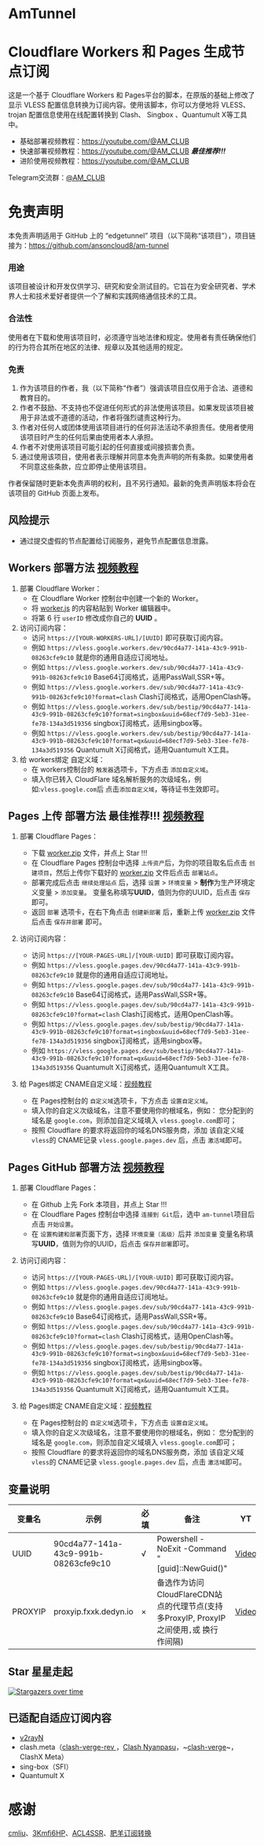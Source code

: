 # AmTunnel
# Cloudflare Workers 和 Pages 生成节点订阅

这是一个基于 Cloudflare Workers 和 Pages平台的脚本，在原版的基础上修改了显示 VLESS 配置信息转换为订阅内容。使用该脚本，你可以方便地将 VLESS、trojan 配置信息使用在线配置转换到 Clash、 Singbox 、Quantumult X等工具中。

- 基础部署视频教程：https://youtube.com/@AM_CLUB
- 快速部署视频教程：https://youtube.com/@AM_CLUB ***最佳推荐!!!***
- 进阶使用视频教程：https://youtube.com/@AM_CLUB

Telegram交流群：[@AM_CLUB](https://t.me/AM_CLUBS)

# 免责声明

本免责声明适用于 GitHub 上的 “edgetunnel” 项目（以下简称“该项目”），项目链接为：https://github.com/ansoncloud8/am-tunnel

### 用途
该项目被设计和开发仅供学习、研究和安全测试目的。它旨在为安全研究者、学术界人士和技术爱好者提供一个了解和实践网络通信技术的工具。

### 合法性
使用者在下载和使用该项目时，必须遵守当地法律和规定。使用者有责任确保他们的行为符合其所在地区的法律、规章以及其他适用的规定。

### 免责
1. 作为该项目的作者，我（以下简称“作者”）强调该项目应仅用于合法、道德和教育目的。
2. 作者不鼓励、不支持也不促进任何形式的非法使用该项目。如果发现该项目被用于非法或不道德的活动，作者将强烈谴责这种行为。
3. 作者对任何人或团体使用该项目进行的任何非法活动不承担责任。使用者使用该项目时产生的任何后果由使用者本人承担。
4. 作者不对使用该项目可能引起的任何直接或间接损害负责。
5. 通过使用该项目，使用者表示理解并同意本免责声明的所有条款。如果使用者不同意这些条款，应立即停止使用该项目。

作者保留随时更新本免责声明的权利，且不另行通知。最新的免责声明版本将会在该项目的 GitHub 页面上发布。

## 风险提示
- 通过提交虚假的节点配置给订阅服务，避免节点配置信息泄露。


## Workers 部署方法 [视频教程](https://youtube.com/@AM_CLUB)
1. 部署 Cloudflare Worker：
   - 在 Cloudflare Worker 控制台中创建一个新的 Worker。
   - 将 [worker.js](https://github.com/ansoncloud8/am-tunnel/blob/dev/_worker.js) 的内容粘贴到 Worker 编辑器中。
   - 将第 6 行 `userID` 修改成你自己的 **UUID** 。
2. 访问订阅内容：
   - 访问 `https://[YOUR-WORKERS-URL]/[UUID]` 即可获取订阅内容。
   - 例如 `https://vless.google.workers.dev/90cd4a77-141a-43c9-991b-08263cfe9c10` 就是你的通用自适应订阅地址。
   - 例如 `https://vless.google.workers.dev/sub/90cd4a77-141a-43c9-991b-08263cfe9c10` Base64订阅格式，适用PassWall,SSR+等。
   - 例如 `https://vless.google.workers.dev/sub/90cd4a77-141a-43c9-991b-08263cfe9c10?format=clash` Clash订阅格式，适用OpenClash等。
   - 例如 `https://vless.google.workers.dev/sub/bestip/90cd4a77-141a-43c9-991b-08263cfe9c10?format=singbox&uuid=68ecf7d9-5eb3-31ee-fe78-134a3d519356` singbox订阅格式，适用singbox等。
   - 例如 `https://vless.google.workers.dev/sub/bestip/90cd4a77-141a-43c9-991b-08263cfe9c10?format=qx&uuid=68ecf7d9-5eb3-31ee-fe78-134a3d519356` Quantumult X订阅格式，适用Quantumult X工具。
3. 给 workers绑定 自定义域： 
   - 在 workers控制台的 `触发器`选项卡，下方点击 `添加自定义域`。
   - 填入你已转入 CloudFlare 域名解析服务的次级域名，例如:`vless.google.com`后 点击`添加自定义域`，等待证书生效即可。

</details>

## Pages 上传 部署方法 **最佳推荐!!!** [视频教程](https://youtube.com/@AM_CLUB)
1. 部署 Cloudflare Pages：
   - 下载 [worker.zip](https://github.com/ansoncloud8/am-tunnel/dev/worker.zip) 文件，并点上 Star !!!
   - 在 Cloudflare Pages 控制台中选择 `上传资产`后，为你的项目取名后点击 `创建项目`，然后上传你下载好的 [worker.zip](https://github.com/ansoncloud8/am-tunnel/dev/worker.zip) 文件后点击 `部署站点`。
   - 部署完成后点击 `继续处理站点` 后，选择 `设置` > `环境变量` > **制作**为生产环境定义变量 > `添加变量`。
     变量名称填写**UUID**，值则为你的UUID，后点击 `保存`即可。
   - 返回 `部署` 选项卡，在右下角点击 `创建新部署` 后，重新上传 [worker.zip](https://github.com/ansoncloud8/am-tunnel/dev/worker.zip) 文件后点击 `保存并部署` 即可。
2. 访问订阅内容：
   - 访问 `https://[YOUR-PAGES-URL]/[YOUR-UUID]` 即可获取订阅内容。
   - 例如 `https://vless.google.pages.dev/90cd4a77-141a-43c9-991b-08263cfe9c10` 就是你的通用自适应订阅地址。
   - 例如 `https://vless.google.pages.dev/sub/90cd4a77-141a-43c9-991b-08263cfe9c10` Base64订阅格式，适用PassWall,SSR+等。
   - 例如 `https://vless.google.pages.dev/sub/90cd4a77-141a-43c9-991b-08263cfe9c10?format=clash` Clash订阅格式，适用OpenClash等。
   - 例如 `https://vless.google.pages.dev/sub/bestip/90cd4a77-141a-43c9-991b-08263cfe9c10?format=singbox&uuid=68ecf7d9-5eb3-31ee-fe78-134a3d519356` singbox订阅格式，适用singbox等。
   - 例如 `https://vless.google.pages.dev/sub/bestip/90cd4a77-141a-43c9-991b-08263cfe9c10?format=qx&uuid=68ecf7d9-5eb3-31ee-fe78-134a3d519356` Quantumult X订阅格式，适用Quantumult X工具。


3. 给 Pages绑定 CNAME自定义域：[视频教程](https://youtube.com/@AM_CLUB)
   - 在 Pages控制台的 `自定义域`选项卡，下方点击 `设置自定义域`。
   - 填入你的自定义次级域名，注意不要使用你的根域名，例如：
     您分配到的域名是 `google.com`，则添加自定义域填入 `vless.google.com`即可；
   - 按照 Cloudflare 的要求将返回你的域名DNS服务商，添加 该自定义域 `vless`的 CNAME记录 `vless.google.pages.dev` 后，点击 `激活域`即可。

</details>

## Pages GitHub 部署方法 [视频教程](https://youtube.com/@AM_CLUB)
1. 部署 Cloudflare Pages：
   - 在 Github 上先 Fork 本项目，并点上 Star !!!
   - 在 Cloudflare Pages 控制台中选择 `连接到 Git`后，选中 `am-tunnel`项目后点击 `开始设置`。
   - 在 `设置构建和部署`页面下方，选择 `环境变量（高级）`后并 `添加变量`
     变量名称填写**UUID**，值则为你的UUID，后点击 `保存并部署`即可。

2. 访问订阅内容：
   - 访问 `https://[YOUR-PAGES-URL]/[YOUR-UUID]` 即可获取订阅内容。
   - 例如 `https://vless.google.pages.dev/90cd4a77-141a-43c9-991b-08263cfe9c10` 就是你的通用自适应订阅地址。
   - 例如 `https://vless.google.pages.dev/sub/90cd4a77-141a-43c9-991b-08263cfe9c10` Base64订阅格式，适用PassWall,SSR+等。
   - 例如 `https://vless.google.pages.dev/sub/90cd4a77-141a-43c9-991b-08263cfe9c10?format=clash` Clash订阅格式，适用OpenClash等。
   - 例如 `https://vless.google.pages.dev/sub/bestip/90cd4a77-141a-43c9-991b-08263cfe9c10?format=singbox&uuid=68ecf7d9-5eb3-31ee-fe78-134a3d519356` singbox订阅格式，适用singbox等。
   - 例如 `https://vless.google.pages.dev/sub/bestip/90cd4a77-141a-43c9-991b-08263cfe9c10?format=qx&uuid=68ecf7d9-5eb3-31ee-fe78-134a3d519356` Quantumult X订阅格式，适用Quantumult X工具。

3. 给 Pages绑定 CNAME自定义域：[视频教程](https://youtube.com/@AM_CLUB)
   - 在 Pages控制台的 `自定义域`选项卡，下方点击 `设置自定义域`。
   - 填入你的自定义次级域名，注意不要使用你的根域名，例如：
     您分配到的域名是 `google.com`，则添加自定义域填入 `vless.google.com`即可；
   - 按照 Cloudflare 的要求将返回你的域名DNS服务商，添加 该自定义域 `vless`的 CNAME记录 `vless.google.pages.dev` 后，点击 `激活域`即可。


</details>

## 变量说明
| 变量名 | 示例 | 必填 | 备注 | YT |  |
|--------|---------|-|-----|-----|--------|
| UUID | 90cd4a77-141a-43c9-991b-08263cfe9c10 |√| Powershell -NoExit -Command "[guid]::NewGuid()"| [Video](https://youtube.com/@AM_CLUB) |  |
| PROXYIP | proxyip.fxxk.dedyn.io |×| 备选作为访问CloudFlareCDN站点的代理节点(支持多ProxyIP, ProxyIP之间使用`,`或 换行 作间隔) | [Video](https://youtube.com/@AM_CLUB) |  |


## Star 星星走起
[![Stargazers over time](https://starchart.cc/ansoncloud8/am-tunnel.svg?variant=adaptive)](https://starchart.cc/ansoncloud8/am-tunnel)

## 已适配自适应订阅内容
   - [v2rayN](https://github.com/2dust/v2rayN)
   - clash.meta（[clash-verge-rev
](https://github.com/clash-verge-rev/clash-verge-rev)，[Clash Nyanpasu](https://github.com/keiko233/clash-nyanpasu)，~[clash-verge](https://github.com/zzzgydi/clash-verge/tree/main)~，ClashX Meta）
   - sing-box（SFI）
   - Quantumult X
  

# 感谢
[cmliu](https://github.com/cmliu/edgetunnel)、[3Kmfi6HP](https://github.com/3Kmfi6HP/EDtunnel)、[ACL4SSR](https://github.com/ACL4SSR/ACL4SSR/tree/master/Clash/config)、[肥羊订阅转换](https://suburl.v1.mk)


